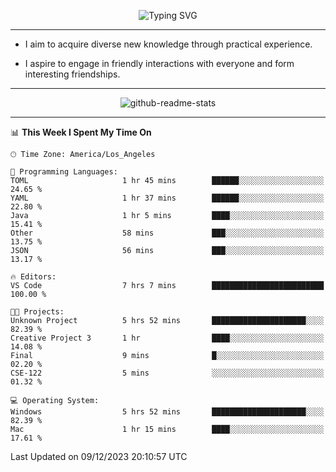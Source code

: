 <p align="center">
  <img src="https://readme-typing-svg.demolab.com?font=Fira+Code&weight=500&size=32&duration=2500&pause=1600&center=true&vCenter=true&random=false&width=1024&height=64&lines=Hi+there+%F0%9F%91%8B;I'm+delighted+you+could+make+it+here+%F0%9F%8E%89;I'm+Harry%2C+a+college+student+still+finding+my+way" alt="Typing SVG" />
</p>


---


- I aim to acquire diverse new knowledge through practical experience.

- I aspire to engage in friendly interactions with everyone and form interesting friendships.


---


<p align="center">
  <img src="https://github-readme-stats.vercel.app/api?username=Harry-Jing&show_icons=true" alt="github-readme-stats"/>
</p>


---

<!--START_SECTION:waka-->
📊 **This Week I Spent My Time On** 

```text
🕑︎ Time Zone: America/Los_Angeles

💬 Programming Languages: 
TOML                     1 hr 45 mins        ██████░░░░░░░░░░░░░░░░░░░   24.65 % 
YAML                     1 hr 37 mins        ██████░░░░░░░░░░░░░░░░░░░   22.80 % 
Java                     1 hr 5 mins         ████░░░░░░░░░░░░░░░░░░░░░   15.41 % 
Other                    58 mins             ███░░░░░░░░░░░░░░░░░░░░░░   13.75 % 
JSON                     56 mins             ███░░░░░░░░░░░░░░░░░░░░░░   13.17 % 

🔥 Editors: 
VS Code                  7 hrs 7 mins        █████████████████████████   100.00 % 

🐱‍💻 Projects: 
Unknown Project          5 hrs 52 mins       █████████████████████░░░░   82.39 % 
Creative Project 3       1 hr                ████░░░░░░░░░░░░░░░░░░░░░   14.08 % 
Final                    9 mins              █░░░░░░░░░░░░░░░░░░░░░░░░   02.20 % 
CSE-122                  5 mins              ░░░░░░░░░░░░░░░░░░░░░░░░░   01.32 % 

💻 Operating System: 
Windows                  5 hrs 52 mins       █████████████████████░░░░   82.39 % 
Mac                      1 hr 15 mins        ████░░░░░░░░░░░░░░░░░░░░░   17.61 % 
```


 Last Updated on 09/12/2023 20:10:57 UTC
<!--END_SECTION:waka-->
